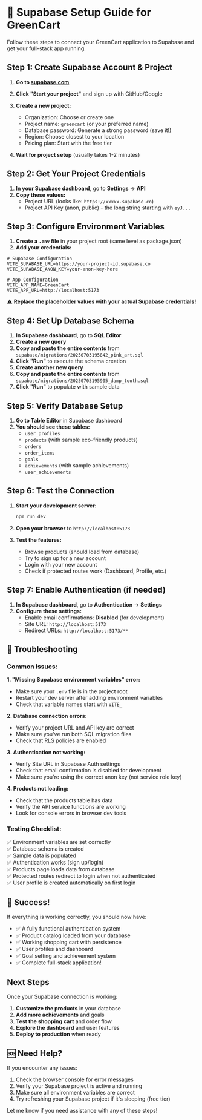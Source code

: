 # 🚀 Supabase Setup Guide for GreenCart

Follow these steps to connect your GreenCart application to Supabase and get your full-stack app running.

## Step 1: Create Supabase Account & Project

1. **Go to [supabase.com](https://supabase.com)**
2. **Click "Start your project"** and sign up with GitHub/Google
3. **Create a new project:**
   - Organization: Choose or create one
   - Project name: `greencart` (or your preferred name)
   - Database password: Generate a strong password (save it!)
   - Region: Choose closest to your location
   - Pricing plan: Start with the free tier

4. **Wait for project setup** (usually takes 1-2 minutes)

## Step 2: Get Your Project Credentials

1. **In your Supabase dashboard**, go to **Settings** → **API**
2. **Copy these values:**
   - Project URL (looks like: `https://xxxxx.supabase.co`)
   - Project API Key (anon, public) - the long string starting with `eyJ...`

## Step 3: Configure Environment Variables

1. **Create a `.env` file** in your project root (same level as package.json)
2. **Add your credentials:**

```env
# Supabase Configuration
VITE_SUPABASE_URL=https://your-project-id.supabase.co
VITE_SUPABASE_ANON_KEY=your-anon-key-here

# App Configuration
VITE_APP_NAME=GreenCart
VITE_APP_URL=http://localhost:5173
```

⚠️ **Replace the placeholder values with your actual Supabase credentials!**

## Step 4: Set Up Database Schema

1. **In Supabase dashboard**, go to **SQL Editor**
2. **Create a new query**
3. **Copy and paste the entire contents** from `supabase/migrations/20250703195842_pink_art.sql`
4. **Click "Run"** to execute the schema creation
5. **Create another new query**
6. **Copy and paste the entire contents** from `supabase/migrations/20250703195905_damp_tooth.sql`
7. **Click "Run"** to populate with sample data

## Step 5: Verify Database Setup

1. **Go to Table Editor** in Supabase dashboard
2. **You should see these tables:**
   - `user_profiles`
   - `products` (with sample eco-friendly products)
   - `orders`
   - `order_items`
   - `goals`
   - `achievements` (with sample achievements)
   - `user_achievements`

## Step 6: Test the Connection

1. **Start your development server:**
   ```bash
   npm run dev
   ```

2. **Open your browser** to `http://localhost:5173`

3. **Test the features:**
   - Browse products (should load from database)
   - Try to sign up for a new account
   - Login with your new account
   - Check if protected routes work (Dashboard, Profile, etc.)

## Step 7: Enable Authentication (if needed)

1. **In Supabase dashboard**, go to **Authentication** → **Settings**
2. **Configure these settings:**
   - Enable email confirmations: **Disabled** (for development)
   - Site URL: `http://localhost:5173`
   - Redirect URLs: `http://localhost:5173/**`

## 🔧 Troubleshooting

### Common Issues:

**1. "Missing Supabase environment variables" error:**
- Make sure your `.env` file is in the project root
- Restart your dev server after adding environment variables
- Check that variable names start with `VITE_`

**2. Database connection errors:**
- Verify your project URL and API key are correct
- Make sure you've run both SQL migration files
- Check that RLS policies are enabled

**3. Authentication not working:**
- Verify Site URL in Supabase Auth settings
- Check that email confirmation is disabled for development
- Make sure you're using the correct anon key (not service role key)

**4. Products not loading:**
- Check that the products table has data
- Verify the API service functions are working
- Look for console errors in browser dev tools

### Testing Checklist:

✅ Environment variables are set correctly  
✅ Database schema is created  
✅ Sample data is populated  
✅ Authentication works (sign up/login)  
✅ Products page loads data from database  
✅ Protected routes redirect to login when not authenticated  
✅ User profile is created automatically on first login  

## 🎉 Success!

If everything is working correctly, you should now have:

- ✅ A fully functional authentication system
- ✅ Product catalog loaded from your database
- ✅ Working shopping cart with persistence
- ✅ User profiles and dashboard
- ✅ Goal setting and achievement system
- ✅ Complete full-stack application!

## Next Steps

Once your Supabase connection is working:

1. **Customize the products** in your database
2. **Add more achievements** and goals
3. **Test the shopping cart** and order flow
4. **Explore the dashboard** and user features
5. **Deploy to production** when ready

## 🆘 Need Help?

If you encounter any issues:

1. Check the browser console for error messages
2. Verify your Supabase project is active and running
3. Make sure all environment variables are correct
4. Try refreshing your Supabase project if it's sleeping (free tier)

Let me know if you need assistance with any of these steps!